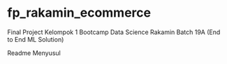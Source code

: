 # fp_rakamin_ecommerce
Final Project Kelompok 1 Bootcamp Data Science Rakamin Batch 19A (End to End ML Solution)

Readme Menyusul
